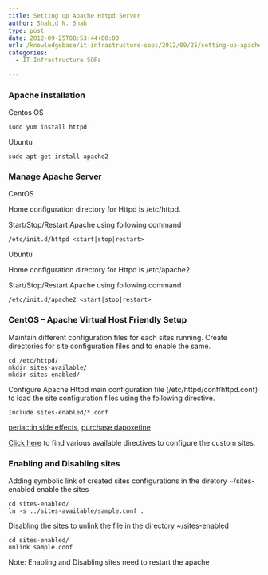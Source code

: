```yaml
---
title: Setting up Apache Httpd Server
author: Shahid N. Shah
type: post
date: 2012-09-25T08:53:44+00:00
url: /knowledgebase/it-infrastructure-sops/2012/09/25/setting-up-apache-httpd-server/
categories:
  - IT Infrastructure SOPs

---
```

### Apache installation

Centos OS

    sudo yum install httpd
    

Ubuntu

    sudo apt-get install apache2
    

### Manage Apache Server

CentOS

Home configuration directory for Httpd is /etc/httpd.

Start/Stop/Restart Apache using following command

    /etc/init.d/httpd <start|stop|restart>
    

Ubuntu

Home configuration directory for Httpd is /etc/apache2

Start/Stop/Restart Apache using following command

    /etc/init.d/apache2 <start|stop|restart>
    

### CentOS &#8211; Apache Virtual Host Friendly Setup

Maintain different configuration files for each sites running. Create directories for site configuration files and to enable the same.

    cd /etc/httpd/
    mkdir sites-available/
    mkdir sites-enabled/    
    

Configure Apache Httpd main configuration file (/etc/httpd/conf/httpd.conf) to load the site configuration files using the following directive.

    Include sites-enabled/*.conf
    

[periactin side effects][1], [purchase dapoxetine][2] 

[Click here][3] to find various available directives to configure the custom sites.

### Enabling and Disabling sites

Adding symbolic link of created sites configurations in the diretory ~/sites-enabled enable the sites

    cd sites-enabled/
    ln -s ../sites-available/sample.conf .
    

Disabling the sites to unlink the file in the directory ~/sites-enabled

    cd sites-enabled/
    unlink sample.conf
    

Note: Enabling and Disabling sites need to restart the apache

 [1]: https://pills24h.com/buy-periactin-cyproheptadine-online-without-prescription/
 [2]: http://prestige-pharmacy.com/dapoxetine-modern-drug/
 [3]: http://httpd.apache.org/docs/current/mod/directives.html